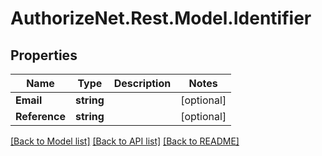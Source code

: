 # AuthorizeNet.Rest.Model.Identifier
## Properties

Name | Type | Description | Notes
------------ | ------------- | ------------- | -------------
**Email** | **string** |  | [optional] 
**Reference** | **string** |  | [optional] 

[[Back to Model list]](../README.md#documentation-for-models) [[Back to API list]](../README.md#documentation-for-api-endpoints) [[Back to README]](../README.md)

